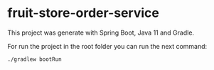 # fruit-store-order-service

This project was generate with Spring Boot, Java 11 and Gradle.

For run the project in the root folder you can run the next command:

`./gradlew bootRun`
